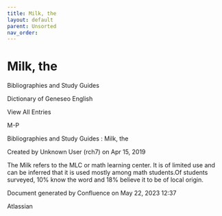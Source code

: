 ```yaml
---
title: Milk, the
layout: default
parent: Unsorted
nav_order:
---
```


# Milk, the

Bibliographies and Study Guides

Dictionary of Geneseo English

View All Entries

M-P

Bibliographies and Study Guides : Milk, the

Created by  Unknown User (rch7) on Apr 15, 2019

The Milk refers to the MLC or math learning center. It is of limited use and can be inferred that it is used mostly among math students.Of students surveyed, 10% know the word and 18% believe it to be of local origin.

Document generated by Confluence on May 22, 2023 12:37

Atlassian

